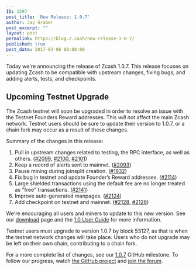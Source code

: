 ```yaml
---
ID: 1597
post_title: 'New Release: 1.0.7'
author: Jay Graber
post_excerpt: ""
layout: post
permalink: https://blog.z.cash/new-release-1-0-7/
published: true
post_date: 2017-03-06 00:00:00
---
```

<p>Today we're announcing the release of Zcash 1.0.7.  This release focuses on updating Zcash to be compatible with upstream changes, fixing bugs, and adding alerts, tests, and checkpoints.</p>
<div class="section" id="upcoming-testnet-upgrade">
<h2>Upcoming Testnet Upgrade</h2>
<p>The Zcash testnet will soon be upgraded in order to resolve an issue with the Testnet Founders Reward addresses. This <em>will not</em> affect the main Zcash network. Testnet users should be sure to update their version to 1.0.7, or a chain fork may occur as a result of these changes.</p>
<p>Summary of the changes in this release:</p>
<ol class="arabic simple"><li>Pull in upstream changes related to testing, the RPC interface, as well as others. (<a class="reference external" href="https://github.com/zcash/zcash/pull/2099">#2099</a>, <a class="reference external" href="https://github.com/zcash/zcash/pull/2100">#2100</a>, <a class="reference external" href="https://github.com/zcash/zcash/pull/2101">#2101</a>)</li>
<li>Keep a record of alerts sent to mainnet. (<a class="reference external" href="https://github.com/zcash/zcash/pull/2093">#2093</a>)</li>
<li>Pause mining during joinsplit creation. (<a class="reference external" href="https://github.com/zcash/zcash/pull/1932">#1932</a>)</li>
<li>Fix bug in testnet and update Founder’s Reward addresses. (<a class="reference external" href="https://github.com/zcash/zcash/pull/2114">#2114</a>)</li>
<li>Large shielded transactions using the default fee are no longer treated as "free" transactions. (<a class="reference external" href="https://github.com/zcash/zcash/pull/2141">#2141</a>)</li>
<li>Improve auto-generated manpages. (<a class="reference external" href="https://github.com/zcash/zcash/pull/2124">#2124</a>)</li>
<li>Add checkpoint on testnet and mainnet. (<a class="reference external" href="https://github.com/zcash/zcash/pull/2128">#2128</a>, <a class="reference external" href="https://github.com/zcash/zcash/pull/2126">#2126</a>)</li>
</ol><p>We're encouraging all users and miners to update to this new version. See our <a class="reference external" href="https://z.cash/download.html">download</a> page and the <a class="reference external" href="https://zcash.readthedocs.io/en/latest/rtd_pages/rtd_docs/user_guide.html">1.0 User Guide</a> for more information.</p>
<p>Testnet users must upgrade to version 1.0.7 by block 53127, as that is when the testnet network changes will take place. Users who do not upgrade may be left on their own chain, contributing to a chain fork.</p>
<p>For a more complete list of changes, see our <a class="reference external" href="https://github.com/zcash/zcash/milestone/51">1.0.7</a> GitHub milestone. To follow our progress, watch <a class="reference external" href="https://github.com/zcash/zcash/milestones">the GitHub project</a> and <a class="reference external" href="https://forum.z.cash/">join the forum</a>.</p>
</div>